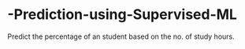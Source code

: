 # -Prediction-using-Supervised-ML

Predict the percentage of an student based on the no. of study hours.
